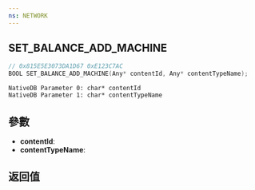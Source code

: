 ```yaml
---
ns: NETWORK
---
```

## SET_BALANCE_ADD_MACHINE

```c
// 0x815E5E3073DA1D67 0xE123C7AC
BOOL SET_BALANCE_ADD_MACHINE(Any* contentId, Any* contentTypeName);
```

```
NativeDB Parameter 0: char* contentId
NativeDB Parameter 1: char* contentTypeName
```

## 參數
* **contentId**: 
* **contentTypeName**: 

## 返回值
